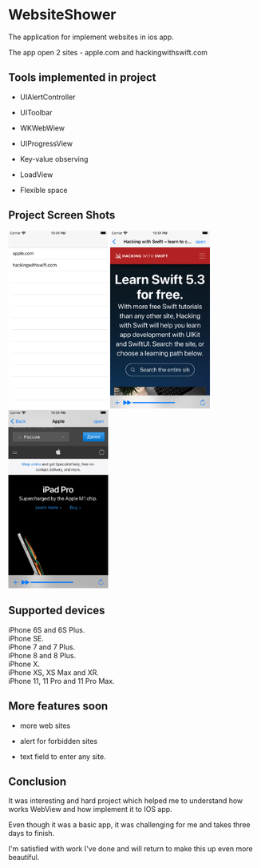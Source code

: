 # WebsiteShower

The application for implement websites in ios app. 

The app open 2 sites - apple.com and hackingwithswift.com

## Tools implemented in project

  - UIAlertController

  - UIToolbar

  - WKWebWiew

  - UIProgressView

  - Key-value observing

  - LoadView

  - Flexible space
 
 ## Project Screen Shots
<img src="Screen1.png" width="200"> <img src="Screen2.png" width="200"><img src="Screen3.png" width="200">

## Supported devices
iPhone 6S and 6S Plus.  
iPhone SE.  
iPhone 7 and 7 Plus.  
iPhone 8 and 8 Plus.  
iPhone X.  
iPhone XS, XS Max and XR.  
iPhone 11, 11 Pro and 11 Pro Max.  

## More features soon 

- more web sites

- alert for forbidden sites

- text field to enter any site. 

  

## Conclusion 

It was interesting and hard project which helped me to understand how works WebView and how implement it to IOS app.

Even though it was a basic app, it was challenging for me and takes three days to finish.

I'm satisfied with work I've done and will return to make this up even more beautiful.
